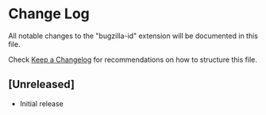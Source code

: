 # Change Log

All notable changes to the "bugzilla-id" extension will be documented in this file.

Check [Keep a Changelog](http://keepachangelog.com/) for recommendations on how to structure this file.

## [Unreleased]

- Initial release